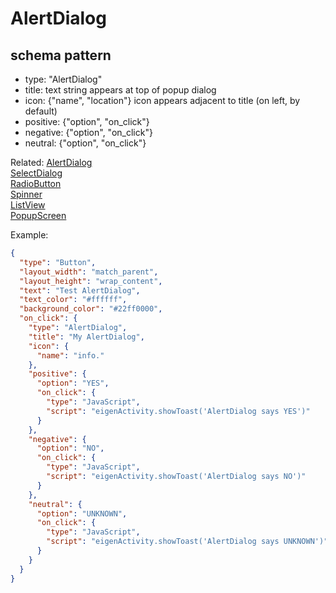 # AlertDialog
## schema pattern

* type: "AlertDialog"
* title: text string appears at top of popup dialog
* icon: {"name", "location"} 
icon appears adjacent to title (on left, by default)
* positive: {"option", "on_click"}
* negative: {"option", "on_click"}
* neutral: {"option", "on_click"}

Related:
[AlertDialog](AlertDialog.md)  
[SelectDialog](SelectDialog.md)  
[RadioButton](RadioButton.md)  
[Spinner](Spinner.md)  
[ListView](ListView.md)  
[PopupScreen](PopupScreen.md)  

Example:
```json
{
  "type": "Button",
  "layout_width": "match_parent",
  "layout_height": "wrap_content",
  "text": "Test AlertDialog",
  "text_color": "#ffffff",
  "background_color": "#22ff0000",
  "on_click": {
    "type": "AlertDialog",
    "title": "My AlertDialog",
    "icon": {
      "name": "info."
    },
    "positive": {
      "option": "YES",
      "on_click": {
        "type": "JavaScript",
        "script": "eigenActivity.showToast('AlertDialog says YES')"
      }
    },
    "negative": {
      "option": "NO",
      "on_click": {
        "type": "JavaScript",
        "script": "eigenActivity.showToast('AlertDialog says NO')"
      }
    },
    "neutral": {
      "option": "UNKNOWN",
      "on_click": {
        "type": "JavaScript",
        "script": "eigenActivity.showToast('AlertDialog says UNKNOWN')"
      }
    }
  }
}
```

